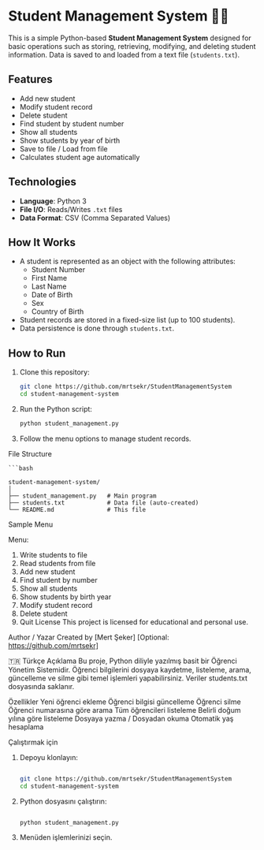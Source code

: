 # Student Management System 🧑‍🎓

This is a simple Python-based **Student Management System** designed for basic operations such as storing, retrieving, modifying, and deleting student information. Data is saved to and loaded from a text file (`students.txt`).

## Features

 - Add new student 
 - Modify student record 
 - Delete student 
 - Find student by student number 
 - Show all students 
 - Show students by year of birth 
 - Save to file / Load from file 
 - Calculates student age automatically

## Technologies

- **Language**: Python 3
- **File I/O**: Reads/Writes `.txt` files
- **Data Format**: CSV (Comma Separated Values)

## How It Works

- A student is represented as an object with the following attributes:
  - Student Number
  - First Name
  - Last Name
  - Date of Birth
  - Sex
  - Country of Birth
- Student records are stored in a fixed-size list (up to 100 students).
- Data persistence is done through `students.txt`.

## How to Run

1. Clone this repository:

   ```bash
   git clone https://github.com/mrtsekr/StudentManagementSystem
   cd student-management-system
2. Run the Python script:

	```bash
	python student_management.py
3. Follow the menu options to manage student records.

File Structure

	```bash
	
	student-management-system/
	│
	├── student_management.py   # Main program
	├── students.txt            # Data file (auto-created)
	└── README.md               # This file
Sample Menu

Menu:
1. Write students to file
2. Read students from file
3. Add new student
4. Find student by number
5. Show all students
6. Show students by birth year
7. Modify student record
8. Delete student
9. Quit
License
This project is licensed for educational and personal use.

Author / Yazar
Created by [Mert Şeker]
[Optional: https://github.com/mrtsekr]

🇹🇷 Türkçe Açıklama
Bu proje, Python diliyle yazılmış basit bir Öğrenci Yönetim Sistemidir. Öğrenci bilgilerini dosyaya kaydetme, listeleme, arama, güncelleme ve silme gibi temel işlemleri yapabilirsiniz. Veriler students.txt dosyasında saklanır.

Özellikler
Yeni öğrenci ekleme
Öğrenci bilgisi güncelleme
Öğrenci silme
Öğrenci numarasına göre arama
Tüm öğrencileri listeleme
Belirli doğum yılına göre listeleme
Dosyaya yazma / Dosyadan okuma
Otomatik yaş hesaplama

Çalıştırmak için
1. Depoyu klonlayın:

	```bash

	git clone https://github.com/mrtsekr/StudentManagementSystem
	cd student-management-system

2. Python dosyasını çalıştırın:
	
 	```bash

 	python student_management.py

3. Menüden işlemlerinizi seçin.

